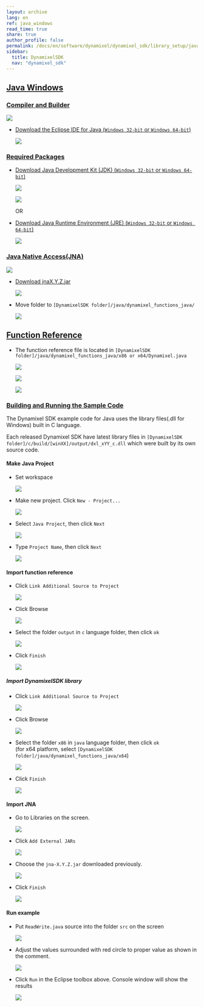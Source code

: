 ```yaml
---
layout: archive
lang: en
ref: java_windows
read_time: true
share: true
author_profile: false
permalink: /docs/en/software/dynamixel/dynamixel_sdk/library_setup/java_windows/
sidebar:
  title: DynamixelSDK
  nav: "dynamixel_sdk"
---
```


<div style="counter-reset: h1 4"></div>
<div style="counter-reset: h2 10"></div>

<!--[dummy Header 1]>
  <h1 id="library-setup"><a href="#library-setup">Library Setup</a></h1>
<![end dummy Header 1]-->

## [Java Windows](#java-windows)

### [Compiler and Builder](#compiler-and-builder)

![](/assets/images/sw/sdk/dynamixel_sdk/library_setup/java/eclipse.png)

* [Download the Eclipse IDE for Java (`Windows 32-bit` or `Windows 64-bit`)](http://www.eclipse.org/downloads/packages/eclipse-ide-java-ee-developers/neonr)

  ![](/assets/images/sw/sdk/dynamixel_sdk/library_setup/java/windows/library_file/a1.png)

### [Required Packages](#required-packages)

* [Download Java Development Kit (JDK) (`Windows 32-bit` or `Windows 64-bit`)](http://www.oracle.com/technetwork/java/javase/downloads/index.html)

  ![](/assets/images/sw/sdk/dynamixel_sdk/library_setup/java/windows/library_file/b1.png)

  ![](/assets/images/sw/sdk/dynamixel_sdk/library_setup/java/windows/library_file/b2.png)

  OR

* [Download Java Runtime Environment (JRE) (`Windows 32-bit` or `Windows 64-bit`)](http://www.oracle.com/technetwork/java/javase/downloads/jre8-downloads-2133155.html)

  ![](/assets/images/sw/sdk/dynamixel_sdk/library_setup/java/windows/library_file/b3.png)

### [Java Native Access(JNA)](#java-native-accessjna)

![](/assets/images/sw/sdk/dynamixel_sdk/library_setup/java/jna.jpg)

* [Download jnaX.Y.Z.jar](https://github.com/java-native-access/jna)

  ![](/assets/images/sw/sdk/dynamixel_sdk/library_setup/java/windows/library_file/b4.png)

* Move folder to `[DynamixelSDK folder]/java/dynamixel_functions_java/` 

  ![](/assets/images/sw/sdk/dynamixel_sdk/library_setup/java/windows/library_file/b5.png)

## [Function Reference](#function-reference)

* The function reference file is located in `[DynamixelSDK folder]/java/dynamixel_functions_java/x86 or x64/Dynamixel.java`

  ![](/assets/images/sw/sdk/dynamixel_sdk/library_setup/java/windows/library_file/2.png)

  ![](/assets/images/sw/sdk/dynamixel_sdk/library_setup/java/windows/library_file/3.png)

  ![](/assets/images/sw/sdk/dynamixel_sdk/library_setup/java/windows/library_file/1.png)

### [Building and Running the Sample Code](#building-and-running-the-sample-code)

The Dynamixel SDK example code for Java uses the library files(.dll for Windows) built in C language.

Each released Dynamixel SDK have latest library files in `[DynamixelSDK folder]/c/build/[winXX]/output/dxl_xYY_c.dll` which were built by its own source code.

#### Make Java Project

* Set workspace 

  ![](/assets/images/sw/sdk/dynamixel_sdk/library_setup/java/windows/sample_code/1.png)

* Make new project. Click `New - Project...`

  ![](/assets/images/sw/sdk/dynamixel_sdk/library_setup/java/windows/sample_code/3.png)

* Select `Java Project`, then click `Next`

  ![](/assets/images/sw/sdk/dynamixel_sdk/library_setup/java/windows/sample_code/4.png)

* Type `Project Name`, then click `Next`

  ![](/assets/images/sw/sdk/dynamixel_sdk/library_setup/java/windows/sample_code/5.png)

#### Import function reference

* Click `Link Additional Source to Project`

  ![](/assets/images/sw/sdk/dynamixel_sdk/library_setup/java/windows/sample_code/6.png)

* Click Browse

  ![](/assets/images/sw/sdk/dynamixel_sdk/library_setup/java/windows/sample_code/7.png)

* Select the folder `output` in `c` language folder, then click `ok`

  ![](/assets/images/sw/sdk/dynamixel_sdk/library_setup/java/windows/sample_code/8.png)

* Click `Finish`

  ![](/assets/images/sw/sdk/dynamixel_sdk/library_setup/java/windows/sample_code/9.png)


##### Import DynamixelSDK library

* Click `Link Additional Source to Project`

  ![](/assets/images/sw/sdk/dynamixel_sdk/library_setup/java/windows/sample_code/10.png)

* Click Browse

  ![](/assets/images/sw/sdk/dynamixel_sdk/library_setup/java/windows/sample_code/11.png)

* Select the folder `x86` in `java` language folder, then click `ok`  
  (for x64 platform, select `[DynamixelSDK folder]/java/dynamixel_functions_java/x64`)

  ![](/assets/images/sw/sdk/dynamixel_sdk/library_setup/java/windows/sample_code/12.png)

* Click `Finish`

  ![](/assets/images/sw/sdk/dynamixel_sdk/library_setup/java/windows/sample_code/13.png)

#### Import JNA

* Go to Libraries on the screen. 

  ![](/assets/images/sw/sdk/dynamixel_sdk/library_setup/java/windows/sample_code/14.png)

* Click `Add External JARs`

  ![](/assets/images/sw/sdk/dynamixel_sdk/library_setup/java/windows/sample_code/15.png)

* Choose the `jna-X.Y.Z.jar` downloaded previously.

  ![](/assets/images/sw/sdk/dynamixel_sdk/library_setup/java/windows/sample_code/16.png)

* Click `Finish`

  ![](/assets/images/sw/sdk/dynamixel_sdk/library_setup/java/windows/sample_code/17.png)

#### Run example

* Put `ReadWrite.java` source into the folder `src` on the screen

  ![](/assets/images/sw/sdk/dynamixel_sdk/library_setup/java/windows/sample_code/18.png)

* Adjust the values surrounded with red circle to proper value as shown in the comment. 

  ![](/assets/images/sw/sdk/dynamixel_sdk/library_setup/java/windows/sample_code/20.png)

* Click `Run` in the Eclipse toolbox above. Console window will show the results

  ![](/assets/images/sw/sdk/dynamixel_sdk/library_setup/java/windows/sample_code/21.png)
